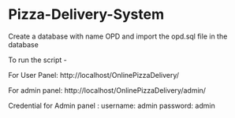 # Pizza-Delivery-System

Create a database with name OPD and import the opd.sql file in the database


To run the script - 

For User Panel: http://localhost/OnlinePizzaDelivery/

For admin panel: http://localhost/OnlinePizzaDelivery/admin/


Credential for Admin panel :
username: admin
password: admin
